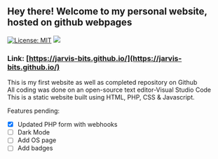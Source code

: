 ## Hey there! Welcome to my personal website, hosted on github webpages
[![License: MIT](https://img.shields.io/badge/License-MIT-yellow.svg)](https://opensource.org/licenses/MIT)
<a href="https://hits.seeyoufarm.com"><img src="https://hits.seeyoufarm.com/api/count/incr/badge.svg?url=https%3A%2F%2Fjarvis-bits.github.io&count_bg=%2379C83D&title_bg=%23555555&icon=jameson.svg&icon_color=%23E7E7E7&title=hits&edge_flat=false"/></a>
### **Link: [https://jarvis-bits.github.io/](https://jarvis-bits.github.io/)**
This is my first website as well as completed repository on Github\
All coding was done on an open-source text editor-Visual Studio Code\
This is a static website built using HTML, PHP, CSS & Javascript. 

Features pending:
- [x] Updated PHP form with webhooks
- [ ] Dark Mode
- [ ] Add OS page
- [ ] Add badges

<!--- This is an HTML comment in Markdown -->

